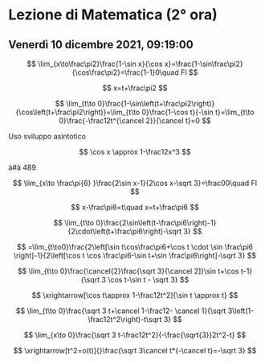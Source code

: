 # Lezione di Matematica (2° ora)
## Venerdì 10 dicembre 2021, 09:19:00



$$
\lim_{x\to\frac\pi2}\frac{1-\sin x}{\cos x}=\frac{1-\sin\frac\pi2}{\cos\frac\pi2}=\frac{1-1}0\quad FI
$$

$$
x=t+\frac\pi2
$$

$$
\lim_{t\to 0}\frac{1-\sin\left(t+\frac\pi2\right)}{\cos\left(t+\frac\pi2\right)}=\lim_{t\to 0}\frac{1-\cos t}{-\sin t}=\lim_{t\to 0}\frac{-\frac12t^{\cancel 2}}{\cancel t}=0
$$

Uso sviluppo asintotico


$$
\cos x \approx 1-\frac12x^3
$$

à#à 489 

$$
\lim_{x\to \frac\pi{6} }\frac{2\sin x-1}{2\cos x-\sqrt 3}=\frac00\quad FI
$$

$$
x-\frac\pi6=t\quad x=t+\frac\pi6
$$

$$
\lim_{t\to 0}\frac{2\sin\left(t-\frac\pi6\right)-1}{2\cdot\left(t+\frac\pi6\right)-\sqrt 3}
$$


$$
=\lim_{t\to0}\frac{2\left[\sin t\cos\frac\pi6+\cos t \cdot \sin \frac\pi6 \right]-1}{2\left[\cos t \cos \frac\pi6-\sin t+\sin \frac\pi6\right]-\sqrt 3}
$$


$$
\lim_{t\to 0}\frac{\cancel{2}\frac{\sqrt 3}{\cancel 2]}\sin t+\cos t-1}{\sqrt 3 \cos t-\sin t - \sqrt 3}
$$

$$
\xrightarrow[\cos t\approx 1-\frac12t^2]{\sin t \approx t}
$$


$$
\lim_{t\to 0}\frac{\sqrt 3 t+\cancel 1-\frac12- \cancel 1}{\sqrt 3\left(1-\frac12t^2\right)-t\sqrt 3}
$$

$$
\lim_{x\to 0}\frac{\sqrt 3 t-\frac12t^2}{-\frac{\sqrt{3}}2t^2-t}
$$


$$
\xrightarrow[t^2=o(t)]{}\frac{\sqrt 3\cancel t*{-\cancel t}=-\sqrt 3}
$$

<!--stackedit_data:
eyJoaXN0b3J5IjpbMjEzNzU4NDAzXX0=
-->